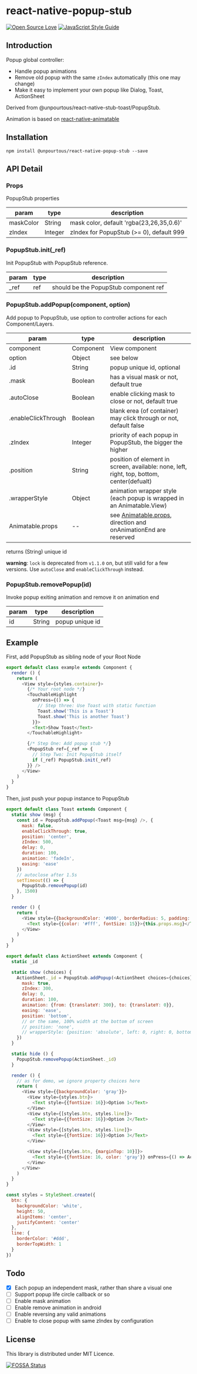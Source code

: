 # react-native-popup-stub

[![Open Source Love](https://badges.frapsoft.com/os/mit/mit.svg?v=102)](https://github.com/ellerbrock/open-source-badge/)
[![JavaScript Style Guide](https://img.shields.io/badge/code_style-standard-brightgreen.svg)](https://standardjs.com)

## Introduction
Popup global controller:

- Handle popup animations
- Remove old popup with the same `zIndex` automatically (this one may change)
- Make it easy to implement your own popup like Dialog, Toast, ActionSheet

Derived from @unpourtous/react-native-stub-toast/PopupStub.

Animation is based on [react-native-animatable](https://github.com/oblador/react-native-animatable)

## Installation
```
npm install @unpourtous/react-native-popup-stub --save
```

## API Detail

### Props
PopupStub properties

| param | type | description |
| --- | --- | --- |
| maskColor | String | mask color, default 'rgba(23,26,35,0.6)' |
| zIndex | Integer | zIndex for PopupStub (>= 0), default 999 |

### PopupStub.init(_ref)
Init PopupStub with PopupStub reference.

| param | type | description |
| --- | --- | --- |
| _ref | ref | should be the PopupStub component ref |

### PopupStub.addPopup(component, option)
Add popup to PopupStub, use option to controller actions for each Component/Layers.

| param | type | description |
| --- | --- | --- |
| component | Component | View component |
| option | Object | see below |
| .id | String | popup unique id, optional |
| .mask | Boolean | has a visual mask or not, default true |
| .autoClose | Boolean | enable clicking mask to close or not, default true |
| .enableClickThrough | Boolean | blank erea (of container) may click through or not, default false |
| .zIndex | Integer | priority of each popup in PopupStub, the bigger the higher |
| .position | String | position of element in screen, available: none, left, right, top, bottom, center(defualt) |
| .wrapperStyle | Object | animation wrapper style (each popup is wrapped in an Animatable.View) |
| Animatable.props | -- | see [Animatable.props](https://github.com/oblador/react-native-animatable), direction and onAnimationEnd are reserved |

returns (String) unique id

**warning**: `lock` is deprecated from `v1.1.0` on, but still valid for a few versions. Use `autoClose` and `enableClickThrough` instead.

### PopupStub.removePopup(id)
Invoke popup exiting animation and remove it on animation end

| param | type | description |
| --- | --- | --- |
| id | String | popup unique id |

## Example
First, add PopupStub as sibling node of your Root Node
``` js
export default class example extends Component {
  render () {
    return (
      <View style={styles.container}>
        {/* Your root node */}
        <TouchableHighlight
          onPress={() => {
            // Step three: Use Toast with static function
            Toast.show('This is a Toast')
            Toast.show('This is another Toast')
          }}>
          <Text>Show Toast</Text>
        </TouchableHighlight>

        {/* Step One: Add popup stub */}
        <PopupStub ref={_ref => {
          // Step Two: Init PopupStub itself
          if (_ref) PopupStub.init(_ref)
        }} />
      </View>
    )
  }
}
```

Then, just push your popup instance to PopupStub
```js
export default class Toast extends Component {
  static show (msg) {
    const id = PopupStub.addPopup(<Toast msg={msg} />, {
      mask: false,
      enableClickThrough: true,
      position: 'center',
      zIndex: 500,
      delay: 0,
      duration: 100,
      animation: 'fadeIn',
      easing: 'ease'
    })
    // autoclose after 1.5s
    setTimeout(() => {
      PopupStub.removePopup(id)
    }, 1500)
  }

  render () {
    return (
      <View style={{backgroundColor: '#000', borderRadius: 5, padding: 15}}>
        <Text style={{color: '#fff', fontSize: 15}}>{this.props.msg}</Text>
      </View>
    )
  }
}
```

```js
export default class ActionSheet extends Component {
  static _id

  static show (choices) {
    ActionSheet._id = PopupStub.addPopup(<ActionSheet choices={choices} />, {
      mask: true,
      zIndex: 300,
      delay: 0,
      duration: 100,
      animation: {from: {translateY: 300}, to: {translateY: 0}},
      easing: 'ease',
      position: 'bottom',
      // or the same, 100% width at the bottom of screen
      // position: 'none',
      // wrapperStyle: {position: 'absolute', left: 0, right: 0, bottom: 0}
    })
  }

  static hide () {
    PopupStub.removePopup(ActionSheet._id)
  }

  render () {
    // as for demo, we ignore property choices here
    return (
      <View style={{backgroundColor: 'gray'}}>
        <View style={styles.btn}>
          <Text style={{fontSize: 16}}>Option 1</Text>
        </View>
        <View style={[styles.btn, styles.line]}>
          <Text style={{fontSize: 16}}>Option 2</Text>
        </View>
        <View style={[styles.btn, styles.line]}>
          <Text style={{fontSize: 16}}>Option 3</Text>
        </View>

        <View style={[styles.btn, {marginTop: 10}]}>
          <Text style={{fontSize: 16, color: 'gray'}} onPress={() => ActionSheet.hide()}>Cancel</Text>
        </View>
      </View>
    )
  }
}

const styles = StyleSheet.create({
  btn: {
    backgroundColor: 'white',
    height: 50,
    alignItems: 'center',
    justifyContent: 'center'
  },
  line: {
    borderColor: '#ddd',
    borderTopWidth: 1
  }
})
```

## Todo

- [x] Each popup an independent mask, rather than share a visual one
- [ ] Support popup life circle callback or so
- [ ] Enable mask animation
- [ ] Enable remove animation in android
- [ ] Enable reversing any valid animations
- [ ] Enable to close popup with same zIndex by configuration

## License
This library is distributed under MIT Licence.


[![FOSSA Status](https://app.fossa.io/api/projects/git%2Bhttps%3A%2F%2Fgithub.com%2FUnPourTous%2Freact-native-popup-stub.svg?type=large)](https://app.fossa.io/projects/git%2Bhttps%3A%2F%2Fgithub.com%2FUnPourTous%2Freact-native-popup-stub?ref=badge_large)
